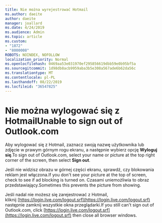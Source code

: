 ```yaml
---
title: Nie można wyrejestrować Hotmail
ms.author: daeite
author: daeite
manager: joallard
ms.date: 4/24/2019
ms.audience: Admin
ms.topic: article
ms.custom:
- "1872"
- "8000008"
ROBOTS: NOINDEX, NOFOLLOW
localization_priority: Normal
ms.openlocfilehash: 0469aa53e031970ef295856619dbb59e0b95bf5a
ms.sourcegitcommit: 1d98db8acb9959aba3b5e308a567ade6b62da56c
ms.translationtype: MT
ms.contentlocale: pl-PL
ms.lasthandoff: 08/22/2019
ms.locfileid: "36547825"
---
```

# <a name="unable-to-sign-out-of-outlookcom"></a><span data-ttu-id="b0fad-102">Nie można wylogować się z Hotmail</span><span class="sxs-lookup"><span data-stu-id="b0fad-102">Unable to sign out of Outlook.com</span></span>

<span data-ttu-id="b0fad-103">Aby wylogować się z Hotmail, zaznacz swoją nazwę użytkownika lub zdjęcie w prawym górnym rogu ekranu, a następnie wybierz opcję **Wyloguj się**.</span><span class="sxs-lookup"><span data-stu-id="b0fad-103">To sign out of Outlook.com, select your name or picture at the top right corner of the screen, then select **Sign out**.</span></span>

<span data-ttu-id="b0fad-104">Jeśli nie widzisz obrazu w górnej części ekranu, sprawdź, czy blokowania reklam jest włączona.</span><span class="sxs-lookup"><span data-stu-id="b0fad-104">If you don't see your picture at the top of screen, check to see if ad blocking is turned on.</span></span> <span data-ttu-id="b0fad-105">Czasami uniemożliwia to obraz przedstawiający.</span><span class="sxs-lookup"><span data-stu-id="b0fad-105">Sometimes this prevents the picture from showing.</span></span>

<span data-ttu-id="b0fad-106">Jeśli nadal nie możesz się zarejestrować z Hotmail, kliknij [https://login.live.com/logout.srf](https://login.live.com/logout.srf) następnie zamknij wszystkie okna przeglądarki.</span><span class="sxs-lookup"><span data-stu-id="b0fad-106">If you still can't sign out of Outlook.com, click [https://login.live.com/logout.srf](https://login.live.com/logout.srf) then close all browser windows.</span></span>